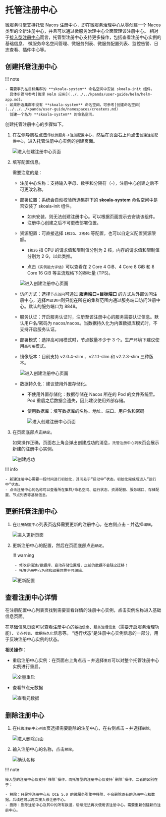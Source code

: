 # 托管注册中心

微服务引擎支持托管 Nacos 注册中心，即在微服务治理中心从零创建一个 Nacos 类型的全新注册中心，并且可以通过微服务治理中心全面管理该注册中心。
相对于[接入型注册中心](../integrated/index.md)而言，托管型注册中心支持更多操作，包括查看注册中心实例的基础信息、
微服务命名空间管理、微服务列表、微服务配置列表、监控告警、日志查看、插件中心等。

## 创建托管注册中心

!!! note

    - 需要事先在目标集群的 **skoala-system** 命名空间中安装 skoala-init 组件，
      具体步骤可参考[管理 Helm 应用](../../../kpanda/user-guide/helm/helm-app.md)。
    - 如果所选集群中没有 **skoala-system** 命名空间，可参考[创建命名空间](../../../kpanda/user-guide/namespaces/createns.md)
      创建一个名为 **skoala-system** 的命名空间。

创建托管注册中心的步骤如下。

1. 在左侧导航栏点击`传统微服务`->`注册配置中心`，然后在页面右上角点击`创建注册配置中心`，进入托管注册中心实例的创建页面。

    ![进入创建注册中心页面](../../images/create01.png)

2. 填写配置信息。

    需要注意的是：

    - 注册中心名称：支持输入字母、数字和分隔符（-），注册中心创建之后不可更改名称。
    - 部署位置：系统会自动校验所选集群下的 **skoala-system** 命名空间中是否安装了 skoala-init 组件。

        - 如未安装，则无法创建注册中心。可以根据页面提示去安装该组件。
        - 注册中心创建之后不可更改部署位置。

    - 资源配置：可直接选择 `1核2G`、`2核4G` 等配置，也可以自定义配置资源限额。

        - `1核2G` 指 CPU 的请求值和限制值分别为 2 核，内存的请求值和限制值分别为 2 G，以此类推。

        - 点击`《实例能力评估》`可以查看在 2 Core 4 GiB、4 Core 8 GiB 和 8 Core 16 GiB 等主流规格下的吞吐量 (TPS)。

        ![进入创建注册中心页面](../../images/create02.png)

    - 访问方式：选择`节点访问`可通过 **服务端口+目标端口** 的方式从外部访问注册中心，选择`内部访问`则只能在所在的集群范围内通过服务端口访问注册中心。默认的服务端口为 8848。
    - 服务认证：开启服务认证时，注册至该注册中心的服务需要认证信息。默认用户名/密码为 nacos/nacos。当数据持久化为内置数据库模式时，不支持开启服务认证。
    - 部署模式：选择高可用模式时，节点数量不少于 3 个。生产环境下建议使用`高可用`模式。
    - 镜像版本：目前支持 v2.0.4-slim 、v2.1.1-slim 和 v2.2.3-slim 三种版本。

        ![进入创建注册中心页面](../../images/create03.png)

    - 数据持久化：建议使用外置存储化。

        - 不使用外置存储化：数据存储在 Nacos 所在的 Pod 的文件系统里。Pod 重启之后数据会遗失，因此建议使用外部存储。
        - 使用数据库：填写数据库的名称、地址、端口、用户名和密码

            ![进入创建注册中心页面](../../images/create04.png)

3. 在页面底部点击`确定`。

    如果操作正确，页面右上角会弹出创建成功的消息，`托管注册中心列表`页会展示新建的注册中心实例。

    ![创建成功](../../images/create06.png)

!!! info

    - 新建注册中心需要一段时间进行初始化，其间处于“启动中”状态。初始化完成后进入“运行中”状态。
    - 点击注册中心的名称可以查看所在集群/命名空间、运行状态、资源配额、服务端口、存储配置、节点列表等基础信息。

## 更新托管注册中心

1. 在`注册配置中心`列表页选择需要更新的注册中心，在右侧点击 `⋯` 并选择`编辑`。

    ![进入更新页面](../../images/update01.png)

2. 更新注册中心的配置，然后在页面底部点击`确定`。

    !!! warning

        - 修改存储池/数据库，变动存储位置后，之前的数据不会随之迁移！
        - 托管注册中心名称和部署位置不可编辑。

    ![更新配置](../../images/update02.png)

## 查看注册中心详情

在注册配置中心列表页找到需要查看详情的注册中心实例，点击实例名称进入基础信息页面。

在基础信息页面可以查看注册中心的`基础信息`、`服务治理信息`（需要开启服务治理功能）、`节点列表`、`数据持久化`信息等。
“运行状态”是注册中心实例信息的一部分，用于反映注册中心实例的状态。

**相关操作**：

- 重启注册中心实例：在页面右上角点击 `⋯` 并选择`重启`可以对整个托管注册中心实例进行重启。

    ![全量重启](../../images/check-1.png)

- 查看节点元数据

    ![查看元数据](../../images/check-2.png)

## 删除注册中心

1. 在`托管注册中心列表`页选择需要删除的注册中心，在右侧点击 `⋯` 并选择`删除`。

    ![进入删除页面](../../images/delete01.png)

2. 输入注册中心的名称，点击`移除`。

    ![确认名称](../../images/delete02.png)

!!! note

    接入型的注册中心仅支持`移除`操作，而托管型的注册中心仅支持`删除`操作。二者的区别在于：

    - 移除：只是将注册中心从 DCE 5.0 的微服务引擎中移除，不会删除原有的注册中心和数据，后续还可以再次接入该注册中心。
    - 删除：删除注册中心及其中的所有数据，后续无法再次使用该注册中心，需要重新创建新的注册中心。
